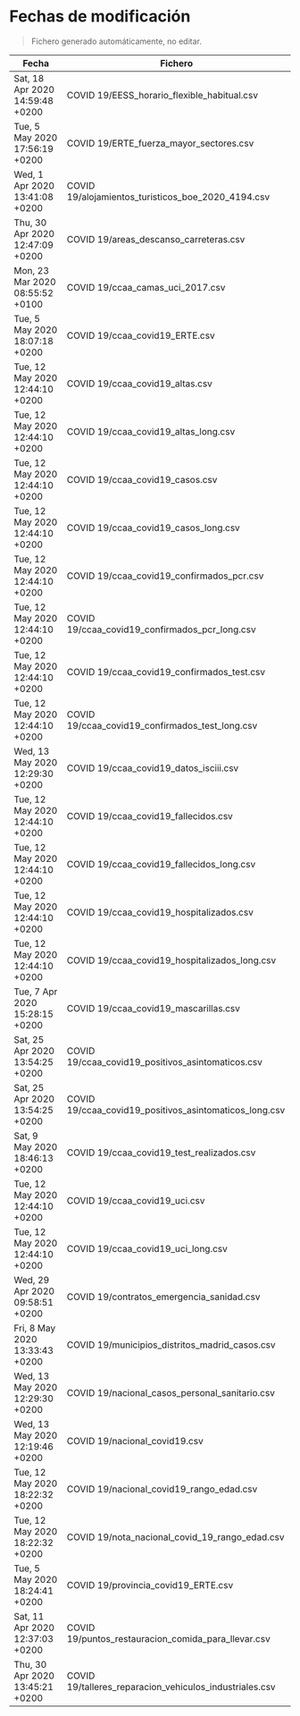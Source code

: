 # Fechas de modificación

> Fichero generado automáticamente, no editar.

| Fecha                           | Fichero                  |
|---------------------------------|--------------------------|
| Sat, 18 Apr 2020 14:59:48 +0200  | COVID 19/EESS_horario_flexible_habitual.csv |
| Tue, 5 May 2020 17:56:19 +0200  | COVID 19/ERTE_fuerza_mayor_sectores.csv |
| Wed, 1 Apr 2020 13:41:08 +0200  | COVID 19/alojamientos_turisticos_boe_2020_4194.csv |
| Thu, 30 Apr 2020 12:47:09 +0200  | COVID 19/areas_descanso_carreteras.csv |
| Mon, 23 Mar 2020 08:55:52 +0100  | COVID 19/ccaa_camas_uci_2017.csv |
| Tue, 5 May 2020 18:07:18 +0200  | COVID 19/ccaa_covid19_ERTE.csv |
| Tue, 12 May 2020 12:44:10 +0200  | COVID 19/ccaa_covid19_altas.csv |
| Tue, 12 May 2020 12:44:10 +0200  | COVID 19/ccaa_covid19_altas_long.csv |
| Tue, 12 May 2020 12:44:10 +0200  | COVID 19/ccaa_covid19_casos.csv |
| Tue, 12 May 2020 12:44:10 +0200  | COVID 19/ccaa_covid19_casos_long.csv |
| Tue, 12 May 2020 12:44:10 +0200  | COVID 19/ccaa_covid19_confirmados_pcr.csv |
| Tue, 12 May 2020 12:44:10 +0200  | COVID 19/ccaa_covid19_confirmados_pcr_long.csv |
| Tue, 12 May 2020 12:44:10 +0200  | COVID 19/ccaa_covid19_confirmados_test.csv |
| Tue, 12 May 2020 12:44:10 +0200  | COVID 19/ccaa_covid19_confirmados_test_long.csv |
| Wed, 13 May 2020 12:29:30 +0200  | COVID 19/ccaa_covid19_datos_isciii.csv |
| Tue, 12 May 2020 12:44:10 +0200  | COVID 19/ccaa_covid19_fallecidos.csv |
| Tue, 12 May 2020 12:44:10 +0200  | COVID 19/ccaa_covid19_fallecidos_long.csv |
| Tue, 12 May 2020 12:44:10 +0200  | COVID 19/ccaa_covid19_hospitalizados.csv |
| Tue, 12 May 2020 12:44:10 +0200  | COVID 19/ccaa_covid19_hospitalizados_long.csv |
| Tue, 7 Apr 2020 15:28:15 +0200  | COVID 19/ccaa_covid19_mascarillas.csv |
| Sat, 25 Apr 2020 13:54:25 +0200  | COVID 19/ccaa_covid19_positivos_asintomaticos.csv |
| Sat, 25 Apr 2020 13:54:25 +0200  | COVID 19/ccaa_covid19_positivos_asintomaticos_long.csv |
| Sat, 9 May 2020 18:46:13 +0200  | COVID 19/ccaa_covid19_test_realizados.csv |
| Tue, 12 May 2020 12:44:10 +0200  | COVID 19/ccaa_covid19_uci.csv |
| Tue, 12 May 2020 12:44:10 +0200  | COVID 19/ccaa_covid19_uci_long.csv |
| Wed, 29 Apr 2020 09:58:51 +0200  | COVID 19/contratos_emergencia_sanidad.csv |
| Fri, 8 May 2020 13:33:43 +0200  | COVID 19/municipios_distritos_madrid_casos.csv |
| Wed, 13 May 2020 12:29:30 +0200  | COVID 19/nacional_casos_personal_sanitario.csv |
| Wed, 13 May 2020 12:19:46 +0200  | COVID 19/nacional_covid19.csv |
| Tue, 12 May 2020 18:22:32 +0200  | COVID 19/nacional_covid19_rango_edad.csv |
| Tue, 12 May 2020 18:22:32 +0200  | COVID 19/nota_nacional_covid_19_rango_edad.csv |
| Tue, 5 May 2020 18:24:41 +0200  | COVID 19/provincia_covid19_ERTE.csv |
| Sat, 11 Apr 2020 12:37:03 +0200  | COVID 19/puntos_restauracion_comida_para_llevar.csv |
| Thu, 30 Apr 2020 13:45:21 +0200  | COVID 19/talleres_reparacion_vehiculos_industriales.csv |

